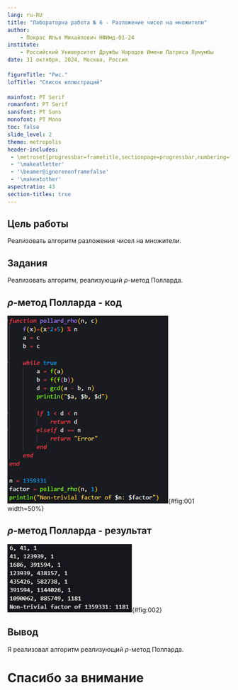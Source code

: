 ```yaml
---
lang: ru-RU
title: "Лабораторна работа № 6 - Разложение чисел на множители"
author: 
	- Покрас Илья Михайлович НФИмд-01-24
institute:
    - Российский Университет Дружбы Народов Имени Патриса Лумумбы
date: 31 октября, 2024, Москва, Россия

figureTitle: "Рис."
lofTitle: "Список иллюстраций"

mainfont: PT Serif
romanfont: PT Serif
sansfont: PT Sans
monofont: PT Mono
toc: false
slide_level: 2
theme: metropolis
header-includes: 
 - \metroset{progressbar=frametitle,sectionpage=progressbar,numbering=fraction}
 - '\makeatletter'
 - '\beamer@ignorenonframefalse'
 - '\makeatother'
aspectratio: 43
section-titles: true
---
```


## Цель работы

Реализовать алгоритм разложения чисел на множители.

## Задания

Реализовать алгоритм, реализующий $\rho$-метод Полларда.

## $\rho$-метод Полларда - код

![Функция $\rho$-метода Полларда](./images/pol_1.png){#fig:001 width=50%}

## $\rho$-метод Полларда - результат

![Результат выполнения кода](./images/pol_res.png){#fig:002}

## Вывод

Я реализовал алгоритм реализующий $\rho$-метод Полларда.


# Спасибо за внимание